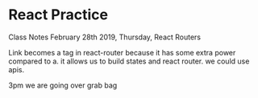 # React Practice
Class Notes
February 28th 2019, Thursday, React Routers

Link becomes a tag in react-router because it has some extra power compared to a. it allows us to build states and react router. we could use apis. 

3pm
 we are going over grab bag
<Route component={ErrorPage404}/>